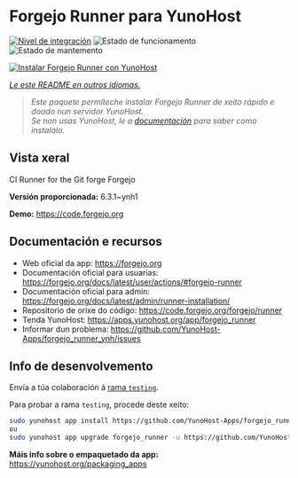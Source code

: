 <!--
NOTA: Este README foi creado automáticamente por <https://github.com/YunoHost/apps/tree/master/tools/readme_generator>
NON debe editarse manualmente.
-->

# Forgejo Runner para YunoHost

[![Nivel de integración](https://apps.yunohost.org/badge/integration/forgejo_runner)](https://ci-apps.yunohost.org/ci/apps/forgejo_runner/)
![Estado de funcionamento](https://apps.yunohost.org/badge/state/forgejo_runner)
![Estado de mantemento](https://apps.yunohost.org/badge/maintained/forgejo_runner)

[![Instalar Forgejo Runner con YunoHost](https://install-app.yunohost.org/install-with-yunohost.svg)](https://install-app.yunohost.org/?app=forgejo_runner)

*[Le este README en outros idiomas.](./ALL_README.md)*

> *Este paquete permíteche instalar Forgejo Runner de xeito rápido e doado nun servidor YunoHost.*  
> *Se non usas YunoHost, le a [documentación](https://yunohost.org/install) para saber como instalalo.*

## Vista xeral

CI Runner for the Git forge Forgejo


**Versión proporcionada:** 6.3.1~ynh1

**Demo:** <https://code.forgejo.org>
## Documentación e recursos

- Web oficial da app: <https://forgejo.org>
- Documentación oficial para usuarias: <https://forgejo.org/docs/latest/user/actions/#forgejo-runner>
- Documentación oficial para admin: <https://forgejo.org/docs/latest/admin/runner-installation/>
- Repositorio de orixe do código: <https://code.forgejo.org/forgejo/runner>
- Tenda YunoHost: <https://apps.yunohost.org/app/forgejo_runner>
- Informar dun problema: <https://github.com/YunoHost-Apps/forgejo_runner_ynh/issues>

## Info de desenvolvemento

Envía a túa colaboración á [rama `testing`](https://github.com/YunoHost-Apps/forgejo_runner_ynh/tree/testing).

Para probar a rama `testing`, procede deste xeito:

```bash
sudo yunohost app install https://github.com/YunoHost-Apps/forgejo_runner_ynh/tree/testing --debug
ou
sudo yunohost app upgrade forgejo_runner -u https://github.com/YunoHost-Apps/forgejo_runner_ynh/tree/testing --debug
```

**Máis info sobre o empaquetado da app:** <https://yunohost.org/packaging_apps>
